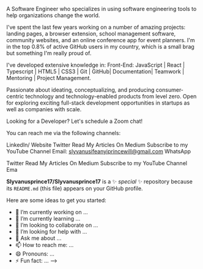 A Software Engineer who specializes in using software engineering tools to help organizations change the world.

I've spent the last few years working on a number of amazing projects: landing pages, a browser extension, school management software, community websites, and an online conference app for event planners. I'm in the top 0.8% of active GitHub users in my country, which is a small brag but something I'm really proud of.

I've developed extensive knowledge in: Front-End: JavaScript | React | Typescript | HTML5 | CSS3 | Git | GitHub| Documentation| Teamwork | Mentoring | Project Management.

Passionate about ideating, conceptualizing, and producing consumer-centric technology and technology-enabled products from level zero. Open for exploring exciting full-stack development opportunities in startups as well as companies with scale.

Looking for a Developer? Let's schedule a Zoom chat!

You can reach me via the following channels:

LinkedIn/
Website
Twitter
Read My Articles On Medium
Subscribe to my YouTube Channel
Email: slyvanusifeanyiprincewill@gmail.com
WhatsApp



Twitter
Read My Articles On Medium
Subscribe to my YouTube Channel
Ema


**Slyvanusprince17/Slyvanusprince17** is a ✨ _special_ ✨ repository because its `README.md` (this file) appears on your GitHub profile.

Here are some ideas to get you started:

- 🔭 I’m currently working on ...
- 🌱 I’m currently learning ...
- 👯 I’m looking to collaborate on ...
- 🤔 I’m looking for help with ...
- 💬 Ask me about ...
- 📫 How to reach me: ...
- 😄 Pronouns: ...
- ⚡ Fun fact: ...
-->
